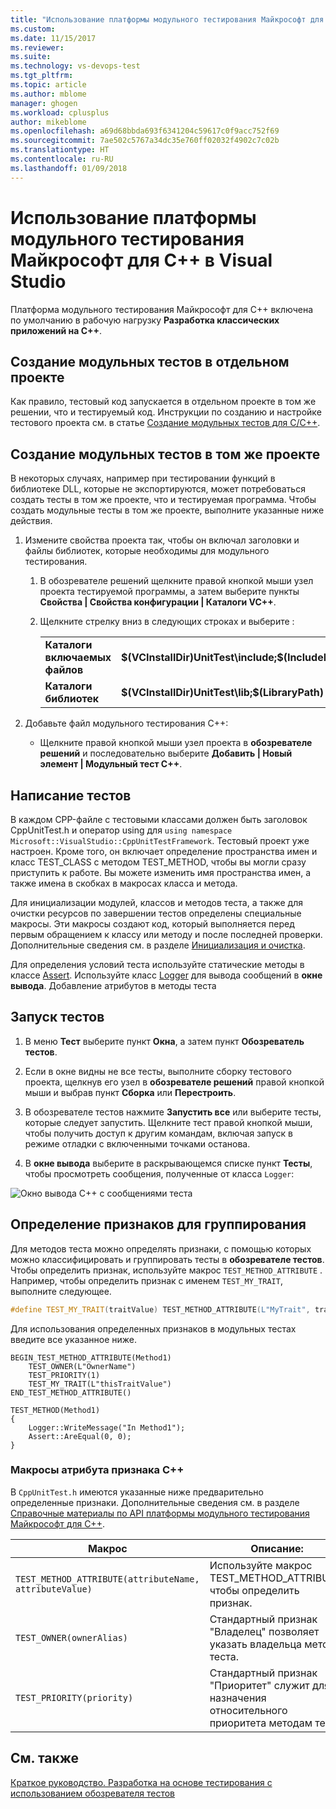 ```yaml
---
title: "Использование платформы модульного тестирования Майкрософт для C++ в Visual Studio | Документы Майкрософт"
ms.custom: 
ms.date: 11/15/2017
ms.reviewer: 
ms.suite: 
ms.technology: vs-devops-test
ms.tgt_pltfrm: 
ms.topic: article
ms.author: mblome
manager: ghogen
ms.workload: cplusplus
author: mikeblome
ms.openlocfilehash: a69d68bbda693f6341204c59617c0f9acc752f69
ms.sourcegitcommit: 7ae502c5767a34dc35e760ff02032f4902c7c02b
ms.translationtype: HT
ms.contentlocale: ru-RU
ms.lasthandoff: 01/09/2018
---
```

# <a name="use-the-microsoft-unit-testing-framework-for-c-in-visual-studio"></a>Использование платформы модульного тестирования Майкрософт для C++ в Visual Studio 

Платформа модульного тестирования Майкрософт для C++ включена по умолчанию в рабочую нагрузку **Разработка классических приложений на C++**. 

##  <a name="separate_project"></a> Создание модульных тестов в отдельном проекте  
Как правило, тестовый код запускается в отдельном проекте в том же решении, что и тестируемый код. Инструкции по созданию и настройке тестового проекта см. в статье [Создание модульных тестов для C/C++](writing-unit-tests-for-c-cpp.md).

##  <a name="same_project"></a> Создание модульных тестов в том же проекте  
В некоторых случаях, например при тестировании функций в библиотеке DLL, которые не экспортируются, может потребоваться создать тесты в том же проекте, что и тестируемая программа. Чтобы создать модульные тесты в том же проекте, выполните указанные ниже действия.
  
1.  Измените свойства проекта так, чтобы он включал заголовки и файлы библиотек, которые необходимы для модульного тестирования.  
  
    1.  В обозревателе решений щелкните правой кнопкой мыши узел проекта тестируемой программы, а затем выберите пункты **Свойства | Свойства конфигурации | Каталоги VC++**.  
  
    3.  Щелкните стрелку вниз в следующих строках и выберите **<Edit>**:  
  
        |||  
        |-|-|  
        |**Каталоги включаемых файлов**|**$(VCInstallDir)UnitTest\include;$(IncludePath)**|  
        |**Каталоги библиотек**|**$(VCInstallDir)UnitTest\lib;$(LibraryPath)**|  
  
2.  Добавьте файл модульного тестирования С++:  
  
    -   Щелкните правой кнопкой мыши узел проекта в **обозревателе решений** и последовательно выберите **Добавить | Новый элемент | Модульный тест C++**.  

## <a name="write-the-tests"></a>Написание тестов
В каждом CPP-файле с тестовыми классами должен быть заголовок CppUnitTest.h и оператор using для `using namespace Microsoft::VisualStudio::CppUnitTestFramework`. Тестовый проект уже настроен. Кроме того, он включает определение пространства имен и класс TEST_CLASS с методом TEST_METHOD, чтобы вы могли сразу приступить к работе. Вы можете изменить имя пространства имен, а также имена в скобках в макросах класса и метода.

Для инициализации модулей, классов и методов теста, а также для очистки ресурсов по завершении тестов определены специальные макросы. Эти макросы создают код, который выполняется перед первым обращением к классу или методу и после последней проверки. Дополнительные сведения см. в разделе [Инициализация и очистка](microsoft-visualstudio-testtools-cppunittestframework-api-reference.md#Initialize_and_cleanup).

Для определения условий теста используйте статические методы в классе [Assert](microsoft-visualstudio-testtools-cppunittestframework-api-reference.md#general_asserts). Используйте класс [Logger](microsoft-visualstudio-testtools-cppunittestframework-api-reference.md#logger) для вывода сообщений в **окне вывода**. Добавление атрибутов в методы теста
  
## <a name="run-the-tests"></a>Запуск тестов  
  
1.  В меню **Тест** выберите пункт **Окна**, а затем пункт **Обозреватель тестов**.  
2. Если в окне видны не все тесты, выполните сборку тестового проекта, щелкнув его узел в **обозревателе решений** правой кнопкой мыши и выбрав пункт **Сборка** или **Перестроить**.
  
2.  В обозревателе тестов нажмите **Запустить все** или выберите тесты, которые следует запустить. Щелкните тест правой кнопкой мыши, чтобы получить доступ к другим командам, включая запуск в режиме отладки с включенными точками останова.
3. В **окне вывода** выберите в раскрывающемся списке пункт **Тесты**, чтобы просмотреть сообщения, полученные от класса `Logger`:
 
  ![Окно вывода C++ с сообщениями теста](media/cpp-test-output-window.png "Окно вывода")

## <a name="define-traits-to-enable-grouping"></a>Определение признаков для группирования
Для методов теста можно определять признаки, с помощью которых можно классифицировать и группировать тесты в **обозревателе тестов**. Чтобы определить признак, используйте макрос `TEST_METHOD_ATTRIBUTE` . Например, чтобы определить признак с именем `TEST_MY_TRAIT`, выполните следующее.  
  
```cpp  
#define TEST_MY_TRAIT(traitValue) TEST_METHOD_ATTRIBUTE(L"MyTrait", traitValue)  
```  
  
 Для использования определенных признаков в модульных тестах введите все указанное ниже.  
  
```  
BEGIN_TEST_METHOD_ATTRIBUTE(Method1)  
    TEST_OWNER(L"OwnerName")  
    TEST_PRIORITY(1)  
    TEST_MY_TRAIT(L"thisTraitValue")  
END_TEST_METHOD_ATTRIBUTE()  
  
TEST_METHOD(Method1)  
{     
    Logger::WriteMessage("In Method1");  
    Assert::AreEqual(0, 0);  
}  
```  
  
### <a name="c-trait-attribute-macros"></a>Макросы атрибута признака C++  
  В `CppUnitTest.h` имеются указанные ниже предварительно определенные признаки. Дополнительные сведения см. в разделе [Справочные материалы по API платформы модульного тестирования Майкрософт для C++](microsoft-visualstudio-testtools-cppunittestframework-api-reference.md).

|Макрос|Описание:|  
|-----------|-----------------|  
|`TEST_METHOD_ATTRIBUTE(attributeName, attributeValue)`|Используйте макрос TEST_METHOD_ATTRIBUTE, чтобы определить признак.|  
|`TEST_OWNER(ownerAlias)`|Стандартный признак "Владелец" позволяет указать владельца метода теста.|  
|`TEST_PRIORITY(priority)`|Стандартный признак "Приоритет" служит для назначения относительного приоритета методам теста.|  
  
  
## <a name="see-also"></a>См. также
[Краткое руководство. Разработка на основе тестирования с использованием обозревателя тестов](../test/quick-start-test-driven-development-with-test-explorer.md)

